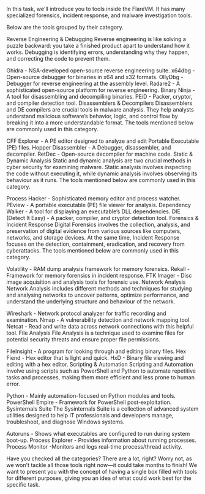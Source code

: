 In this task, we'll introduce you to tools inside the FlareVM. It has many specialized forensics, incident response, and malware investigation tools.

Below are the tools grouped by their category. 

Reverse Engineering & Debugging
Reverse engineering is like solving a puzzle backward: you take a finished product apart to understand how it works. Debugging is identifying errors, understanding why they happen, and correcting the code to prevent them.

Ghidra - NSA-developed open-source reverse engineering suite.
x64dbg - Open-source debugger for binaries in x64 and x32 formats.
OllyDbg - Debugger for reverse engineering at the assembly level.
Radare2 - A sophisticated open-source platform for reverse engineering.
Binary Ninja - A tool for disassembling and decompiling binaries.
PEiD - Packer, cryptor, and compiler detection tool.
Disassemblers & Decompilers
Disassemblers and DE compilers are crucial tools in malware analysis. They help analysts understand malicious software’s behavior, logic, and control flow by breaking it into a more understandable format. The tools mentioned below are commonly used in this category.

CFF Explorer - A PE editor designed to analyze and edit Portable Executable (PE) files.
Hopper Disassembler - A Debugger, disassembler, and decompiler.
RetDec - Open-source decompiler for machine code.
Static & Dynamic Analysis
Static and dynamic analysis are two crucial methods in cyber security for examining malware. Static analysis involves inspecting the code without executing it, while dynamic analysis involves observing its behaviour as it runs. The tools mentioned below are commonly used in this category.

Process Hacker - Sophisticated memory editor and process watcher.
PEview - A portable executable (PE) file viewer for analysis.
Dependency Walker - A tool for displaying an executable’s DLL dependencies.
DIE (Detect It Easy) - A packer, compiler, and cryptor detection tool.
Forensics & Incident Response
Digital Forensics involves the collection, analysis, and preservation of digital evidence from various sources like computers, networks, and storage devices. At the same time, Incident Response focuses on the detection, containment, eradication, and recovery from cyberattacks. The tools mentioned below are commonly used in this category.

Volatility - RAM dump analysis framework for memory forensics.
Rekall - Framework for memory forensics in incident response.
FTK Imager - Disc image acquisition and analysis tools for forensic use.
Network Analysis
Network Analysis includes different methods and techniques for studying and analysing networks to uncover patterns, optimize performance, and understand the underlying structure and behaviour of the network.

Wireshark - Network protocol analyzer for traffic recording and examination.
Nmap - A vulnerability detection and network mapping tool.
Netcat - Read and write data across network connections with this helpful tool.
File Analysis
File Analysis is a technique used to examine files for potential security threats and ensure proper file permissions.

FileInsight - A program for looking through and editing binary files.
Hex Fiend - Hex editor that is light and quick.
HxD - Binary file viewing and editing with a hex editor.
Scripting & Automation
Scripting and Automation involve using scripts such as PowerShell and Python to automate repetitive tasks and processes, making them more efficient and less prone to human error.

Python - Mainly automation-focused on Python modules and tools.
PowerShell Empire - Framework for PowerShell post-exploitation.
Sysinternals Suite
The Sysinternals Suite is a collection of advanced system utilities designed to help IT professionals and developers manage, troubleshoot, and diagnose Windows systems.

Autoruns - Shows what executables are configured to run during system boot-up.
Process Explorer - Provides information about running processes.
Process Monitor -Monitors and logs real-time process/thread activity.

Have you checked all the categories? There are a lot, right? Worry not, as we won't tackle all those tools right now—it could take months to finish! We want to present you with the concept of having a single box filled with tools for different purposes, giving you an idea of what could work best for the specific task.
